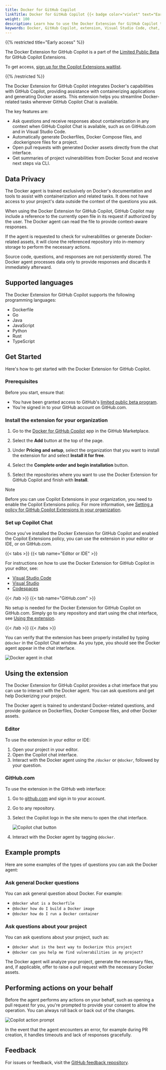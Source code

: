 ```yaml
---
title: Docker for GitHub Copilot
linkTitle: Docker for GitHub Copilot {{< badge color="violet" text="Early Access" >}}
weight: 100
description: Learn how to use the Docker Extension for GitHub Copilot to streamline Docker-related tasks.
keywords: Docker, GitHub Copilot, extension, Visual Studio Code, chat, ai, containerization
---
```


{{% restricted title="Early access" %}}

The Docker Extension for GitHub Copilot is a part of the [Limited Public Beta](https://github.blog/changelog/2024-05-21-copilot-extensions-now-in-limited-public-beta/)
for GitHub Copilot Extensions.

To get access, [sign up for the Copilot Extensions waitlist](https://github.com/github-copilot/copilot_extensions_waitlist_signup).

{{% /restricted %}}

The Docker Extension for GitHub Copilot integrates Docker's capabilities with
GitHub Copilot, providing assistance with containerizing applications and
generating Docker assets. This extension helps you streamline Docker-related
tasks wherever GitHub Copilot Chat is available.

The key features are:

- Ask questions and receive responses about containerization in any context
  when GitHub Copilot Chat is available, such as on GitHub.com and in Visual Studio Code.
- Automatically generate Dockerfiles, Docker Compose files, and .dockerignore
  files for a project.
- Open pull requests with generated Docker assets directly from the chat
  interface.
- Get summaries of project vulnerabilities from Docker Scout and receive next
  steps via CLI.

## Data Privacy

The Docker agent is trained exclusively on Docker's documentation and tools to
assist with containerization and related tasks. It does not have access to your
project's data outside the context of the questions you ask.

When using the Docker Extension for GitHub Copilot, GitHub Copilot may include
a reference to the currently open file in its request if authorized by the
user. The Docker agent can read the file to provide context-aware responses.

If the agent is requested to check for vulnerabilities or generate
Docker-related assets, it will clone the referenced repository into in-memory
storage to perform the necessary actions.

Source code, questions, and responses are not persistently stored. The Docker
agent processes data only to provide responses and discards it immediately
afterward.

## Supported languages

The Docker Extension for GitHub Copilot supports the following
programming languages:

- Dockerfile
- Go
- Java
- JavaScript
- Python
- Rust
- TypeScript

## Get Started

Here's how to get started with the Docker Extension for GitHub Copilot.

### Prerequisites

Before you start, ensure that:

- You have been granted access to GitHub's [limited public beta program](https://github.blog/changelog/2024-05-21-copilot-extensions-now-in-limited-public-beta/).
- You're signed in to your GitHub account on GitHub.com.

### Install the extension for your organization

1. Go to the [Docker for GitHub Copilot](https://github.com/marketplace/docker-for-github-copilot)
   app in the GitHub Marketplace.

2. Select the **Add** button at the top of the page.

3. Under **Pricing and setup**, select the organization that you want to
   install the extension for and select **Install it for free**.

4. Select the **Complete order and begin installation** button.

5. Select the repositories where you want to use the Docker Extension for
   GitHub Copilot and finish with **Install**.

> [!NOTE]
> Before you can use Copilot Extensions in your organization, you need to
> enable the Copilot Extensions policy. For more information, see
> [Setting a policy for GitHub Copilot Extensions in your organization](https://docs.github.com/en/copilot/managing-copilot/managing-github-copilot-in-your-organization/setting-policies-for-copilot-in-your-organization/managing-policies-for-copilot-in-your-organization#setting-a-policy-for-github-copilot-extensions-in-your-organization).

### Set up Copilot Chat

Once you've installed the Docker Extension for GitHub Copilot and enabled the
Copilot Extensions policy, you can use the extension in your editor or IDE, or
on GitHub.com.

{{< tabs >}}
{{< tab name="Editor or IDE" >}}

For instructions on how to use the Docker Extension for GitHub Copilot in
your editor, see:

- [Visual Studio Code](https://docs.github.com/en/copilot/github-copilot-chat/copilot-chat-in-ides/using-github-copilot-chat-in-your-ide?tool=vscode)
- [Visual Studio](https://docs.github.com/en/copilot/github-copilot-chat/copilot-chat-in-ides/using-github-copilot-chat-in-your-ide?tool=visualstudio)
- [Codespaces](https://docs.github.com/en/codespaces/reference/using-github-copilot-in-github-codespaces)

{{< /tab >}}
{{< tab name="GitHub.com" >}}

No setup is needed for the Docker Extension for GitHub Copilot on GitHub.com.
Simply go to any repository and start using the chat interface,
see [Using the extension](#using-the-extension).

{{< /tab >}}
{{< /tabs >}}

You can verify that the extension has been properly installed by typing
`@docker` in the Copilot Chat window. As you type, you should see the Docker
agent appear in the chat interface.

![Docker agent in chat](/copilot/docker-agent-copilot.png)

## Using the extension

The Docker Extension for GitHub Copilot provides a chat interface that you can
use to interact with the Docker agent. You can ask questions and get help
Dockerizing your project.

The Docker agent is trained to understand Docker-related questions, and provide
guidance on Dockerfiles, Docker Compose files, and other Docker assets.

### Editor

To use the extension in your editor or IDE:

1. Open your project in your editor.
2. Open the Copilot chat interface.
3. Interact with the Docker agent using the `/docker` or `@docker`, followed by your question.

### GitHub.com

To use the extension in the GitHub web interface:

1. Go to [github.com](https://github.com/) and sign in to your account.
2. Go to any repository.
3. Select the Copilot logo in the site menu to open the chat interface.

   ![Copilot chat button](/copilot/copilot-button.png?w=400px)

4. Interact with the Docker agent by tagging `@docker`.

## Example prompts

Here are some examples of the types of questions you can ask the Docker agent:

### Ask general Docker questions

You can ask general question about Docker. For example:

- `@docker what is a Dockerfile`
- `@docker how do I build a Docker image`
- `@docker how do I run a Docker container`

### Ask questions about your project

You can ask questions about your project, such as:

- `@docker what is the best way to Dockerize this project`
- `@docker can you help me find vulnerabilities in my project?`

The Docker agent will analyze your project, generate the necessary files, and,
if applicable, offer to raise a pull request with the necessary Docker assets.

## Performing actions on your behalf

Before the agent performs any actions on your behalf, such as opening a pull
request for you, you're prompted to provide your consent to allow the
operation. You can always roll back or back out of the changes.

![Copilot action prompt](/copilot/copilot-action-prompt.png?w=400px)

In the event that the agent encounters an error, for example during PR
creation, it handles timeouts and lack of responses gracefully.

## Feedback

For issues or feedback, visit the [GitHub feedback repository](https://github.com/docker/copilot-issues).
